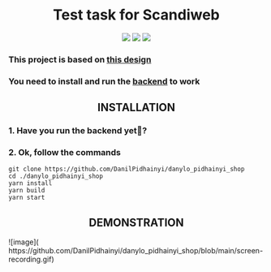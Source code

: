 <h1 align="center">Test task for Scandiweb</h1>

<p align="center">

<img src="https://img.shields.io/badge/made%20by-DanilPidhainyi-blue.svg" >
<img src="https://img.shields.io/static/v1?label=&message=Application&color=orange">
<img src="https://img.shields.io/static/v1?label=&message=React Developer&color=brightgreen">

</p>

### This project is based on  [this design](https://www.figma.com/file/MSyCAqVy1UgNap0pvqH6H3/Junior-Frontend-Test-Designs-(Public)?node-id=0%3A1)

### You need to install and run the [backend](https://github.com/scandiweb/junior-react-endpoint) to work

<h2 align="center"> INSTALLATION </h2>

### 1. Have you run the backend yet🤔?
### 2. Ok, follow the commands
```
git clone https://github.com/DanilPidhainyi/danylo_pidhainyi_shop
cd ./danylo_pidhainyi_shop
yarn install
yarn build
yarn start
```

<h2 align="center"> DEMONSTRATION </h2>
![image]( https://github.com/DanilPidhainyi/danylo_pidhainyi_shop/blob/main/screen-recording.gif)
